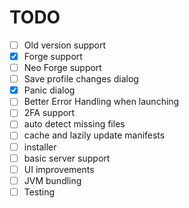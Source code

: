 # TODO

- [ ] Old version support
- [x] Forge support
- [ ] Neo Forge support
- [ ] Save profile changes dialog
- [x] Panic dialog
- [ ] Better Error Handling when launching
- [ ] 2FA support
- [ ] auto detect missing files
- [ ] cache and lazily update manifests
- [ ] installer
- [ ] basic server support
- [ ] UI improvements
- [ ] JVM bundling
- [ ] Testing